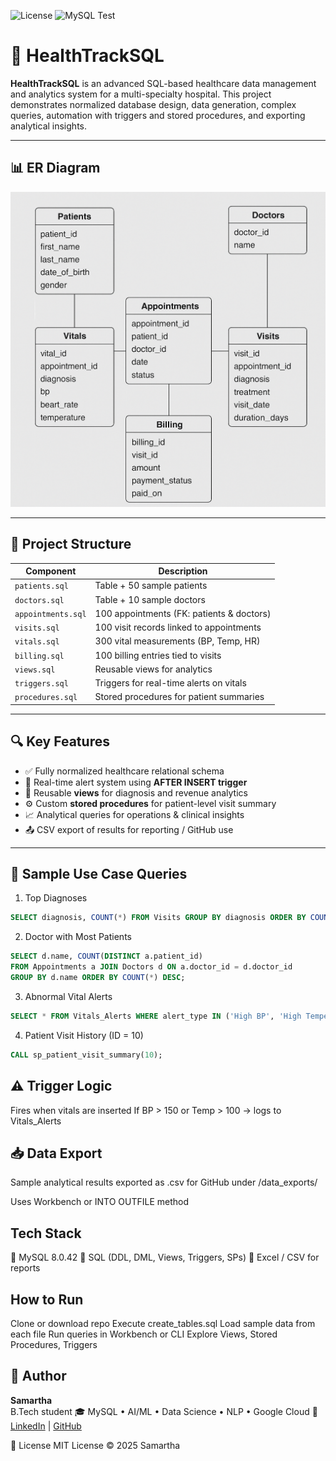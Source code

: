 ![License](https://img.shields.io/badge/License-MIT-green)
![MySQL Test](https://github.com/Samartha21BRS1698/healthtracksql/actions/workflows/mysql-test.yml/badge.svg)

# 🏥 HealthTrackSQL

**HealthTrackSQL** is an advanced SQL-based healthcare data management and analytics system for a multi-specialty hospital. This project demonstrates normalized database design, data generation, complex queries, automation with triggers and stored procedures, and exporting analytical insights.

---

## 📊 ER Diagram 

![alt text](image-1.png)

---
## 📁 Project Structure

| Component          | Description                                     |
|--------------------|-------------------------------------------------|
| `patients.sql`     | Table + 50 sample patients                      |
| `doctors.sql`      | Table + 10 sample doctors                       |
| `appointments.sql` | 100 appointments (FK: patients & doctors)       |
| `visits.sql`       | 100 visit records linked to appointments        |
| `vitals.sql`       | 300 vital measurements (BP, Temp, HR)           |
| `billing.sql`      | 100 billing entries tied to visits              |
| `views.sql`        | Reusable views for analytics                    |
| `triggers.sql`     | Triggers for real-time alerts on vitals         |
| `procedures.sql`   | Stored procedures for patient summaries         |

---

## 🔍 Key Features

- ✅ Fully normalized healthcare relational schema
- 🔁 Real-time alert system using **AFTER INSERT trigger**
- 🧠 Reusable **views** for diagnosis and revenue analytics
- ⚙️ Custom **stored procedures** for patient-level visit summary
- 📈 Analytical queries for operations & clinical insights
- 📤 CSV export of results for reporting / GitHub use

---

## 📌 Sample Use Case Queries

 1. Top Diagnoses
```sql
SELECT diagnosis, COUNT(*) FROM Visits GROUP BY diagnosis ORDER BY COUNT(*) DESC;
```
2. Doctor with Most Patients
```sql
SELECT d.name, COUNT(DISTINCT a.patient_id)
FROM Appointments a JOIN Doctors d ON a.doctor_id = d.doctor_id
GROUP BY d.name ORDER BY COUNT(*) DESC;
```
3. Abnormal Vital Alerts
```sql
SELECT * FROM Vitals_Alerts WHERE alert_type IN ('High BP', 'High Temperature');
```
4. Patient Visit History (ID = 10)
```sql
CALL sp_patient_visit_summary(10);
```

## ⚠️ Trigger Logic
Fires when vitals are inserted
If BP > 150 or Temp > 100 → logs to Vitals_Alerts

## 📥 Data Export
Sample analytical results exported as .csv for GitHub under /data_exports/

Uses Workbench or INTO OUTFILE method

## Tech Stack
💾 MySQL 8.0.42
🧠 SQL (DDL, DML, Views, Triggers, SPs)
🧮 Excel / CSV for reports

## How to Run

Clone or download repo
Execute create_tables.sql
Load sample data from each file
Run queries in Workbench or CLI
Explore Views, Stored Procedures, Triggers


## 🙌 Author

**Samartha**  
B.Tech student 
🎓 MySQL • AI/ML • Data Science •  NLP • Google Cloud 
🔗 [LinkedIn](https://www.linkedin.com/in/samartha-b0154a293) | [GitHub](https://github.com/Samartha21BRS1698)

📝 License
 MIT License © 2025 Samartha
